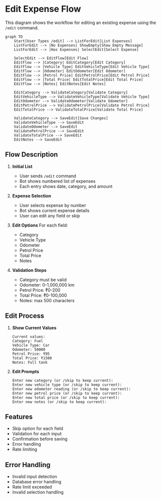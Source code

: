 # Edit Expense Flow

This diagram shows the workflow for editing an existing expense using the `/edit` command.

```mermaid
graph TD
    Start[User Types /edit] --> ListForEdit[List Expenses]
    ListForEdit --> |No Expenses| ShowEmpty[Show Empty Message]
    ListForEdit --> |Has Expenses| SelectEdit[Select Expense]
    
    SelectEdit --> EditFlow[Edit Flow]
    EditFlow --> |Category| EditCategory[Edit Category]
    EditFlow --> |Vehicle Type| EditVehicleType[Edit Vehicle Type]
    EditFlow --> |Odometer| EditOdometer[Edit Odometer]
    EditFlow --> |Petrol Price| EditPetrolPrice[Edit Petrol Price]
    EditFlow --> |Total Price| EditTotalPrice[Edit Total Price]
    EditFlow --> |Notes| EditNotes[Edit Notes]
    
    EditCategory --> ValidateCategory[Validate Category]
    EditVehicleType --> ValidateVehicleType[Validate Vehicle Type]
    EditOdometer --> ValidateOdometer[Validate Odometer]
    EditPetrolPrice --> ValidatePetrolPrice[Validate Petrol Price]
    EditTotalPrice --> ValidateTotalPrice[Validate Total Price]
    
    ValidateCategory --> SaveEdit[Save Changes]
    ValidateVehicleType --> SaveEdit
    ValidateOdometer --> SaveEdit
    ValidatePetrolPrice --> SaveEdit
    ValidateTotalPrice --> SaveEdit
    EditNotes --> SaveEdit
```

## Flow Description

1. **Initial List**
   - User sends `/edit` command
   - Bot shows numbered list of expenses
   - Each entry shows date, category, and amount

2. **Expense Selection**
   - User selects expense by number
   - Bot shows current expense details
   - User can edit any field or skip

3. **Edit Options**
   For each field:
   - Category
   - Vehicle Type
   - Odometer
   - Petrol Price
   - Total Price
   - Notes

4. **Validation Steps**
   - Category must be valid
   - Odometer: 0-1,000,000 km
   - Petrol Price: ₹0-200
   - Total Price: ₹0-100,000
   - Notes: max 500 characters

## Edit Process

1. **Show Current Values**

   ```
   Current values:
   Category: Fuel
   Vehicle Type: Car
   Odometer: 50000
   Petrol Price: ₹95
   Total Price: ₹1500
   Notes: Full tank
   ```

2. **Edit Prompts**

   ```
   Enter new category (or /skip to keep current):
   Enter new vehicle type (or /skip to keep current):
   Enter new odometer reading (or /skip to keep current):
   Enter new petrol price (or /skip to keep current):
   Enter new total price (or /skip to keep current):
   Enter new notes (or /skip to keep current):
   ```

## Features

- Skip option for each field
- Validation for each input
- Confirmation before saving
- Error handling
- Rate limiting

## Error Handling

- Invalid input detection
- Database error handling
- Rate limit exceeded
- Invalid selection handling
